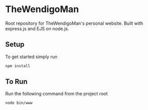 # TheWendigoMan
Root repository for TheWendigoMan's personal website. Built with express.js and EJS on node.js.
## Setup
To get started simply run
```bash
npm install
```
## To Run
Run the following command from the project root
```bash
node bin/www
```